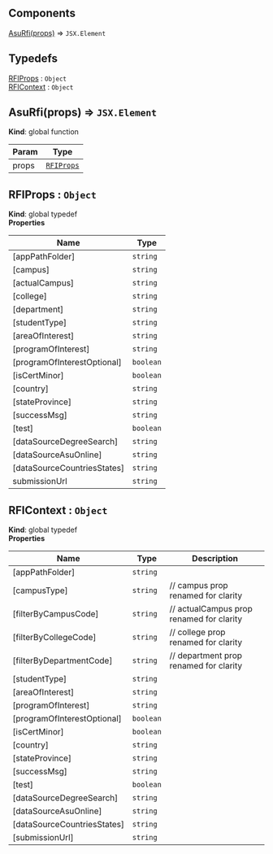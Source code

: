 ## Components

<dl>
<dt><a href="#AsuRfi">AsuRfi(props)</a> ⇒ <code>JSX.Element</code></dt>
<dd></dd>
</dl>

## Typedefs

<dl>
<dt><a href="#RFIProps">RFIProps</a> : <code>Object</code></dt>
<dd></dd>
<dt><a href="#RFIContext">RFIContext</a> : <code>Object</code></dt>
<dd></dd>
</dl>

<a name="AsuRfi"></a>

## AsuRfi(props) ⇒ <code>JSX.Element</code>
**Kind**: global function  

| Param | Type |
| --- | --- |
| props | [<code>RFIProps</code>](#RFIProps) | 

<a name="RFIProps"></a>

## RFIProps : <code>Object</code>
**Kind**: global typedef  
**Properties**

| Name | Type |
| --- | --- |
| [appPathFolder] | <code>string</code> | 
| [campus] | <code>string</code> | 
| [actualCampus] | <code>string</code> | 
| [college] | <code>string</code> | 
| [department] | <code>string</code> | 
| [studentType] | <code>string</code> | 
| [areaOfInterest] | <code>string</code> | 
| [programOfInterest] | <code>string</code> | 
| [programOfInterestOptional] | <code>boolean</code> | 
| [isCertMinor] | <code>boolean</code> | 
| [country] | <code>string</code> | 
| [stateProvince] | <code>string</code> | 
| [successMsg] | <code>string</code> | 
| [test] | <code>boolean</code> | 
| [dataSourceDegreeSearch] | <code>string</code> | 
| [dataSourceAsuOnline] | <code>string</code> | 
| [dataSourceCountriesStates] | <code>string</code> | 
| submissionUrl | <code>string</code> | 

<a name="RFIContext"></a>

## RFIContext : <code>Object</code>
**Kind**: global typedef  
**Properties**

| Name | Type | Description |
| --- | --- | --- |
| [appPathFolder] | <code>string</code> |  |
| [campusType] | <code>string</code> | // campus prop renamed for clarity |
| [filterByCampusCode] | <code>string</code> | // actualCampus prop renamed for clarity |
| [filterByCollegeCode] | <code>string</code> | // college prop renamed for clarity |
| [filterByDepartmentCode] | <code>string</code> | // department prop renamed for clarity |
| [studentType] | <code>string</code> |  |
| [areaOfInterest] | <code>string</code> |  |
| [programOfInterest] | <code>string</code> |  |
| [programOfInterestOptional] | <code>boolean</code> |  |
| [isCertMinor] | <code>boolean</code> |  |
| [country] | <code>string</code> |  |
| [stateProvince] | <code>string</code> |  |
| [successMsg] | <code>string</code> |  |
| [test] | <code>boolean</code> |  |
| [dataSourceDegreeSearch] | <code>string</code> |  |
| [dataSourceAsuOnline] | <code>string</code> |  |
| [dataSourceCountriesStates] | <code>string</code> |  |
| [submissionUrl] | <code>string</code> |  |


